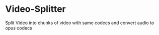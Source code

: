 # Video-Splitter
Split Video into chunks of video with same codecs and convert audio to opus codecs
